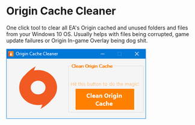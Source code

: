 # Origin Cache Cleaner

One click tool to clear all EA's Origin cached and unused folders and files from your Windows 10 OS.
Usually helps with files being corrupted, game update failures or Origin In-game Overlay being dog shit.

![screenshot](https://github.com/tutyamxx/Origin-Cache-Cleaner/blob/master/origincleaner.png)
